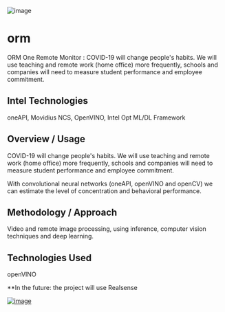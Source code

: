 ![image](https://github.com/cabelo/orm/assets/675645/349bc9b5-9e99-4a29-be4b-d85c5eb8e245)


# orm
ORM One Remote Monitor : COVID-19 will change people's habits. We will use teaching and remote work (home office) more frequently, schools and companies will need to measure student performance and employee commitment.


## Intel Technologies
oneAPI, Movidius NCS, OpenVINO, Intel Opt ML/DL Framework

## Overview / Usage
COVID-19 will change people's habits. We will use teaching and remote work (home office) more frequently, schools and companies will need to measure student performance and employee commitment.

With convolutional neural networks (oneAPI, openVINO and openCV) we can estimate the level of concentration and behavioral performance.

## Methodology / Approach
Video and remote image processing, using inference, computer vision techniques and deep learning.

## Technologies Used
openVINO

**In the future: the project will use Realsense

[![image](https://github.com/cabelo/orm/assets/675645/878a9202-45ef-4747-adc1-246aab3fd859)](https://www.youtube.com/watch?v=ZLmpsd-pR54)
